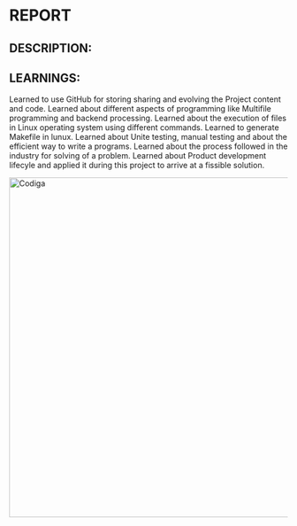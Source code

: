 # REPORT

## DESCRIPTION:


## LEARNINGS:
Learned to use GitHub for storing sharing and evolving the Project content and code.
Learned about different aspects of programming like Multifile programming and backend processing.
Learned about the execution of files in Linux operating system using different commands.
Learned to generate Makefile in lunux.
Learned about Unite testing, manual testing and about the efficient way to write a programs.
Learned about the process followed in the industry for solving of a problem.
Learned about Product development lifecyle and applied it during this project to arrive at a fissible solution.


<img width="614" alt="Codiga" src="https://user-images.githubusercontent.com/98833151/156345909-ad878805-b49f-455a-b378-e7e37b9f76fd.png">
